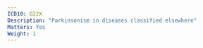 ```yaml
---
ICD10: G22X
Description: "Parkinsonism in diseases classified elsewhere"
Matters: Yes
Weight: 1
---
```

